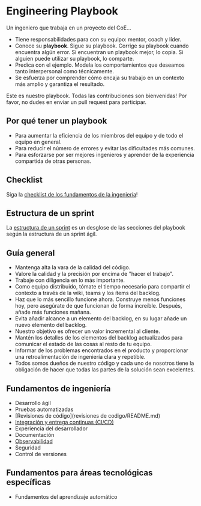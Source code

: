 # Engineering Playbook

Un ingeniero que trabaja en un proyecto del CoE...

* Tiene responsabilidades para con su equipo: mentor, coach y líder.
* Conoce su **playbook**. Sigue su playbook. Corrige su playbook cuando encuentra algún error. Si encuentran un playbook mejor, lo copia. Si alguien puede utilizar su playbook, lo comparte.
* Predica con el ejemplo. Modela los comportamientos que deseamos tanto interpersonal como técnicamente.
* Se esfuerza por comprender cómo encaja su trabajo en un contexto más amplio y garantiza el resultado.

Este es nuestro playbook. Todas las contribuciones son bienvenidas! Por favor, no dudes en enviar un pull request para participar.

## Por qué tener un playbook

* Para aumentar la eficiencia de los miembros del equipo y de todo el equipo en general.
* Para reducir el número de errores y evitar las dificultades más comunes.
* Para esforzarse por ser mejores ingenieros y aprender de la experiencia compartida de otras personas.

## Checklist

Siga la [checklist de los fundamentos de la ingeniería](eng-fundamentals-checklist.md)!

## Estructura de un sprint

La [estructura de un sprint](sprint-structure.md) es un desglose de las secciones del playbook según la estructura de un sprint ágil.

## Guía general

* Mantenga alta la vara de la calidad del código.
* Valore la calidad y la precisión por encima de "hacer el trabajo".
* Trabaje con diligencia en lo más importante.
* Como equipo distribuido, tómate el tiempo necesario para compartir el contexto a través de la wiki, teams y los ítems del backlog.
* Haz que lo más sencillo funcione ahora. Construye menos funciones hoy, pero asegúrate de que funcionan de forma increíble. Después, añade más funciones mañana.
* Evita añadir alcance a un elemento del backlog, en su lugar añade un nuevo elemento del backlog.
* Nuestro objetivo es ofrecer un valor incremental al cliente.
* Mantén los detalles de los elementos del backlog actualizados para comunicar el estado de las cosas al resto de tu equipo.
* Informar de los problemas encontrados en el producto y proporcionar una retroalimentación de ingeniería clara y repetible.
* Todos somos dueños de nuestro código y cada uno de nosotros tiene la obligación de hacer que todas las partes de la solución sean excelentes.

## Fundamentos de ingeniería

* Desarrollo ágil
* Pruebas automatizadas
* [Revisiones de código](revisiones de codigo/README.md)
* [Integración y entrega continuas (CI/CD)](CI_CD/README.md)
* Experiencia del desarrollador
* Documentación
* [Observabilidad](observabilidad/README.md)
* Seguridad
* Control de versiones

## Fundamentos para áreas tecnológicas específicas

* Fundamentos del aprendizaje automático
